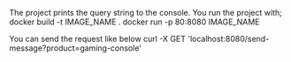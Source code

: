 The project prints the query string to the console.
You run the project with;
    docker build -t IMAGE_NAME .
    docker run -p 80:8080 IMAGE_NAME

You can send the request like below
    curl -X GET 'localhost:8080/send-message?product=gaming-console'